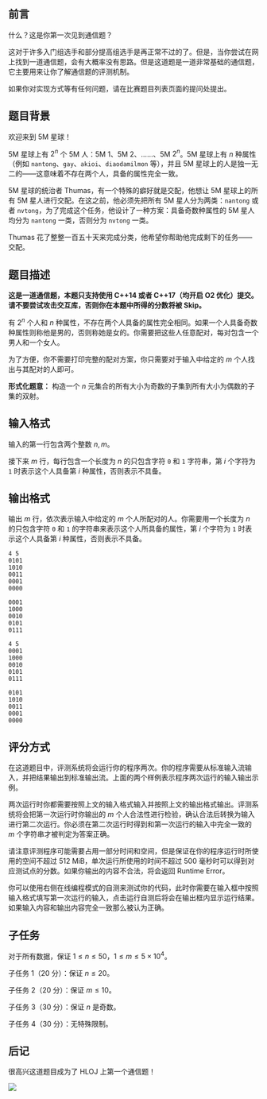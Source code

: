 ## 前言

什么？这是你第一次见到通信题？

这对于许多入门组选手和部分提高组选手是再正常不过的了。但是，当你尝试在网上找到一道通信题，会有大概率没有思路。但是这道题是一道非常基础的通信题，它主要用来让你了解通信题的评测机制。

如果你对实现方式等有任何问题，请在比赛题目列表页面的提问处提出。

## 题目背景

欢迎来到 5M 星球！

5M 星球上有 $2^n$ 个 5M 人：5M $1$、5M $2$、……、5M $2^n$。5M 星球上有 $n$ 种属性（例如 `nantong`、`gay`、`akioi`、`diaodamilmon` 等），并且 5M 星球上的人是独一无二的——这意味着不存在两个人，具备的属性完全一致。

5M 星球的统治者 Thumas，有一个特殊的癖好就是交配，他想让 5M 星球上的所有 5M 星人进行交配。在这之前，他必须先把所有 5M 星人分为两类：`nantong` 或者 `nvtong`，为了完成这个任务，他设计了一种方案：具备奇数种属性的 5M 星人均分为 `nantong` 一类，否则分为 `nvtong` 一类。

Thumas 花了整整一百五十天来完成分类，他希望你帮助他完成剩下的任务——交配。

## 题目描述

**这是一道通信题，本题只支持使用 C++14 或者 C++17（均开启 O2 优化）提交。请不要尝试攻击交互库，否则你在本题中所得的分数将被 Skip。**

有 $2^n$ 个人和 $n$ 种属性，不存在两个人具备的属性完全相同。如果一个人具备奇数种属性则称他是男的，否则称她是女的。你需要把这些人任意配对，每对包含一个男人和一个女人。

为了方便，你不需要打印完整的配对方案，你只需要对于输入中给定的 $m$ 个人找出与其配对的人即可。

**形式化题意：** 构造一个 $n$ 元集合的所有大小为奇数的子集到所有大小为偶数的子集的双射。

## 输入格式

输入的第一行包含两个整数 $n,m$。

接下来 $m$ 行，每行包含一个长度为 $n$ 的只包含字符 `0` 和 `1` 字符串，第 $i$ 个字符为 `1` 时表示这个人具备第 $i$ 种属性，否则表示不具备。

## 输出格式

输出 $m$ 行，依次表示输入中给定的 $m$ 个人所配对的人。你需要用一个长度为 $n$ 的只包含字符 `0` 和 `1` 的字符串来表示这个人所具备的属性，第 $i$ 个字符为 `1` 时表示这个人具备第 $i$ 种属性，否则表示不具备。

```input1
4 5
0101
1010
0011
0001
0000
```

```output1
0001
1000
0010
0101
0111
```

```input2
4 5
0001
1000
0010
0101
0111
```

```output2
0101
1010
0011
0001
0000
```

## 评分方式

在这道题目中，评测系统将会运行你的程序两次。你的程序需要从标准输入流输入，并把结果输出到标准输出流。上面的两个样例表示程序两次运行的输入输出示例。

两次运行时你都需要按照上文的输入格式输入并按照上文的输出格式输出。评测系统将会把第一次运行时你输出的 $m$ 个人合法性进行检验，确认合法后转换为输入进行第二次运行。你必须在第二次运行时得到和第一次运行的输入中完全一致的 $m$ 个字符串才被判定为答案正确。

请注意评测程序可能需要占用一部分时间和空间，但是保证在你的程序运行时所使用的空间不超过 $512$ MiB，单次运行所使用的时间不超过 $500$ 毫秒时可以得到对应测试点的分数。如果你输出的内容不合法，将会返回 Runtime Error。

你可以使用右侧在线编程模式的自测来测试你的代码，此时你需要在输入框中按照输入格式填写第一次运行的输入，点击运行自测后将会在输出框内显示运行结果。如果输入内容和输出内容完全一致那么被认为正确。

## 子任务

对于所有数据，保证 $1 \leq n \leq 50$，$1 \leq m \leq 5 \times 10^4$。

子任务 1（$20$ 分）：保证 $n \leq 20$。

子任务 2（$20$ 分）：保证 $m \leq 10$。

子任务 3（$30$ 分）：保证 $n$ 是奇数。

子任务 4（$30$ 分）：无特殊限制。

## 后记

很高兴这道题目成为了 HLOJ 上第一个通信题！

![](file://wmy.png)
